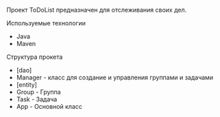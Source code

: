Проект ToDoList предназначен для отслеживания своих дел.

Используемые технологии 
* Java
* Maven

Структура прокета
* [dao]
*  Manager - класс для создание и управления группами и задачами
* [entity]
*  Group - Группа
*  Task - Задача
* App - Основной класс 